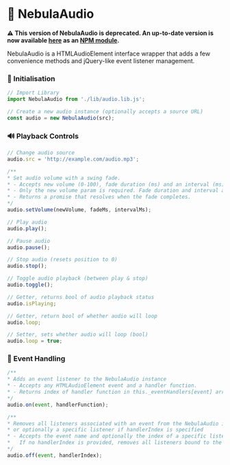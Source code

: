 # :musical_note: NebulaAudio

**⚠️ This version of NebulaAudio is deprecated. An up-to-date version is now available [here](https://github.com/paradoxepoch/web-audio-player) as an [NPM module](https://www.npmjs.com/package/@paradoxepoch/web-audio-player).**

NebulaAudio is a HTMLAudioElement interface wrapper that adds a few convenience methods and jQuery-like event listener management.

### :open_book: Initialisation

```javascript
// Import Library
import NebulaAudio from './lib/audio.lib.js';

// Create a new audio instance (optionally accepts a source URL)
const audio = new NebulaAudio(src);
```

### :loud_sound: Playback Controls

```javascript
// Change audio source
audio.src = 'http://example.com/audio.mp3';

/**
* Set audio volume with a swing fade.
* - Accepts new volume (0-100), fade duration (ms) and an interval (ms).
* - Only the new volume param is required. Fade duration and interval are optional and default to 1500ms and 13ms respectively.
* - Returns a promise that resolves when the fade completes.
*/
audio.setVolume(newVolume, fadeMs, intervalMs);

// Play audio
audio.play();

// Pause audio
audio.pause();

// Stop audio (resets position to 0)
audio.stop();

// Toggle audio playback (between play & stop)
audio.toggle();

// Getter, returns bool of audio playback status
audio.isPlaying;

// Getter, return bool of whether audio will loop
audio.loop;

// Setter, sets whether audio will loop (bool)
audio.loop = true;
```

### :tada: Event Handling

```javascript
/**
* Adds an event listener to the NebulaAudio instance
* - Accepts any HTMLAudioElement event and a handler function.
* - Returns index of handler function in this._eventHandlers[event] array. Can be passed to this.off to remove the listener.
*/
audio.on(event, handlerFunction);

/**
* Removes all listeners associated with an event from the NebulaAudio instance,
* or optionally a specific listener if handlerIndex is specified
* - Accepts the event name and optionally the index of a specific listener to remove.
*   If no handlerIndex is provided, removes all listeners bound to the event.
*/
audio.off(event, handlerIndex);
```
